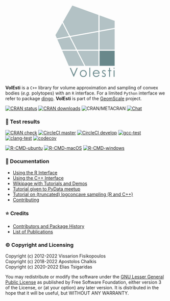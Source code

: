 <p align="center"><img src="docs/logo/volesti_logo.jpg"></p>

**VolEsti** is a `C++` library for volume approximation and sampling of convex bodies (*e.g.* polytopes) with an `R`  interface. For a limited `Python` interface we refer to package [dingo](https://github.com/GeomScale/dingo). **VolEsti** is part of the [GeomScale](https://geomscale.github.io) project.

[![CRAN status](https://www.r-pkg.org/badges/version/volesti)](https://cran.r-project.org/package=volesti)
[![CRAN downloads](https://cranlogs.r-pkg.org/badges/volesti)](https://cran.r-project.org/package=volesti)
![CRAN/METACRAN](https://img.shields.io/cran/l/volesti)
[![Chat](https://badges.gitter.im/boostorg/geometry.png)](https://gitter.im/GeomScale/community?utm_source=share-link&utm_medium=link&utm_campaign=share-link)

### 🧪 Test results

[![CRAN check](https://cranchecks.info/badges/worst/volesti)](https://cran.r-project.org/web/checks/check_results_volesti.html)
[![CircleCI master](https://circleci.com/gh/GeomScale/volesti/tree/master.svg?style=shield)](https://circleci.com/gh/GeomScale/volesti/tree/master)
[![CircleCI develop](https://circleci.com/gh/GeomScale/volesti/tree/develop.svg?style=shield)](https://circleci.com/gh/GeomScale/volesti/tree/develop)
[![gcc-test](https://github.com/GeomScale/volesti/workflows/gcc-test/badge.svg)](https://github.com/GeomScale/volesti/actions?query=workflow%3Agcc-test)
[![clang-test](https://github.com/GeomScale/volesti/workflows/clang-test/badge.svg)](https://github.com/GeomScale/volesti/actions?query=workflow%3Aclang-test)
[![codecov](https://codecov.io/gh/GeomScale/volesti/branch/develop/graph/badge.svg)](https://codecov.io/gh/GeomScale/volesti)

[![R-CMD-ubuntu](https://github.com/GeomScale/volesti/workflows/R-CMD-check-ubuntu/badge.svg)](https://github.com/GeomScale/volesti/actions?query=workflow%3AR-CMD-ubuntu)
[![R-CMD-macOS](https://github.com/GeomScale/volesti/workflows/R-CMD-check-macOS/badge.svg)](https://github.com/GeomScale/volesti/actions?query=workflow%3AR-CMD-macOS)
[![R-CMD-windows](https://github.com/GeomScale/volesti/workflows/R-CMD-check-windows/badge.svg)](https://github.com/GeomScale/volesti/actions?query=workflow%3AR-CMD-windows)

### 📄 Documentation

* [Using the R Interface](doc/r_interface.md)
* [Using the C++ Interface](doc/cpp_interface.md)
* [Wikipage with Tutorials and Demos](https://github.com/GeomScale/volesti/wiki)
* [Tutorial given to PyData meetup](https://vissarion.github.io/tutorials/volesti_tutorial_pydata.html)
* [Tutorial on (truncated) logconcave sampling (R and C++)](https://papachristoumarios.github.io/2020/07/21/Sampling-from-high-dimensional-truncated-log-concave-densities-with-volesti)
* [Contributing](CONTRIBUTING.md)

### ⭐ Credits

* [Contributors and Package History](doc/credits.md)
* [List of Publications](doc/publications.md)

### © Copyright and Licensing 

Copyright (c) 2012-2022 Vissarion Fisikopoulos  
Copyright (c) 2018-2022 Apostolos Chalkis  
Copyright (c) 2020-2022 Elias Tsigaridas  

You may redistribute or modify the software under the [GNU Lesser General Public License](/LICENSE) as published by Free Software Foundation, either version 3 of the License, or (at your option) any later version. It is distributed in the hope that it will be useful, but WITHOUT ANY WARRANTY.  
